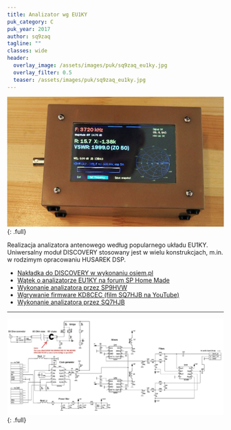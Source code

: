 ```yaml
---
title: Analizator wg EU1KY
puk_category: C
puk_year: 2017
author: sq9zaq
tagline: ""
classes: wide
header:
  overlay_image: /assets/images/puk/sq9zaq_eu1ky.jpg
  overlay_filter: 0.5
  teaser: /assets/images/puk/sq9zaq_eu1ky.jpg
---
```


![alt](/assets/images/puk/sq9zaq_eu1ky.jpg)
{: .full}

Realizacja analizatora antenowego według popularnego układu EU1KY. Uniwersalny moduł DISCOVERY stosowany jest w wielu konstrukcjach, m.in. w rodzimym opracowaniu HUSAREK DSP.

- [Nakładka do DISCOVERY w wykonaniu osiem.pl](http://osiem.net.pl/elektronika/elektronika-analizator-antenowy-wg-eu1ky/)
- [Wątek o analizatorze EU1KY na forum SP Home Made](http://sp-hm.pl/thread-2747.html)
- [Wykonanie analizatora przez SP9HVW](http://www.sp9hvw.info/interfejsy/analizator-eu1ky/)
- [Wgrywanie firmware KD8CEC (film SQ7HJB na YouTube)](https://www.youtube.com/watch?v=P-cObX64JK0)
- [Wykonanie analizatora przez SQ7HJB](http://sq7hjb.pl/index.php/analizator-antenowy-w-g-eu1ky/)

---

![alt](/assets/images/puk/sq9zaq_eu1ky_schemat.jpg)
{: .full}